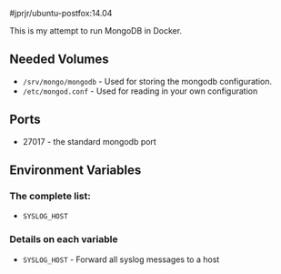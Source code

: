 #jprjr/ubuntu-postfox:14.04

This is my attempt to run MongoDB in Docker.

## Needed Volumes

* `/srv/mongo/mongodb` - Used for storing the mongodb configuration.
* `/etc/mongod.conf` - Used for reading in your own configuration

## Ports

* 27017 - the standard mongodb port

## Environment Variables

### The complete list:

* `SYSLOG_HOST`

### Details on each variable

* `SYSLOG_HOST` - Forward all syslog messages to a host
